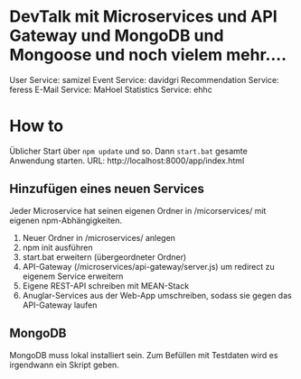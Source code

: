 # DevTalk mit Microservices und API Gateway und MongoDB und Mongoose und noch vielem mehr....

User Service: samizel
Event Service: davidgri
Recommendation Service: feress
E-Mail Service: MaHoel
Statistics Service: ehhc

# How to
Üblicher Start über `npm update` und so. Dann `start.bat` gesamte Anwendung starten.
URL: http://localhost:8000/app/index.html


## Hinzufügen eines neuen Services
Jeder Microservice hat seinen eigenen Ordner in /micorservices/ mit eigenen npm-Abhängigkeiten.
1. Neuer Ordner in /microservices/ anlegen
2. npm init ausführen
3. start.bat erweitern (übergeordneter Ordner)
4. API-Gateway (/microservices/api-gateway/server.js) um redirect zu eigenem Service erweitern
5. Eigene REST-API schreiben mit MEAN-Stack
6. Anuglar-Services aus der Web-App umschreiben, sodass sie gegen das API-Gateway laufen

## MongoDB
MongoDB muss lokal installiert sein. Zum Befüllen mit Testdaten wird es irgendwann ein Skript geben.